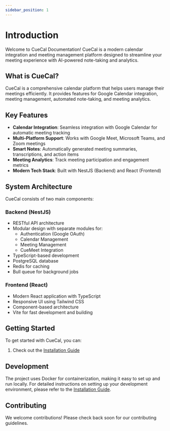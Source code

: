 ```yaml
---
sidebar_position: 1
---
```


# Introduction

Welcome to CueCal Documentation! CueCal is a modern calendar integration and meeting management platform designed to streamline your meeting experience with AI-powered note-taking and analytics.

## What is CueCal?

CueCal is a comprehensive calendar platform that helps users manage their meetings efficiently. It provides features for Google Calendar integration, meeting management, automated note-taking, and meeting analytics.

## Key Features

- **Calendar Integration**: Seamless integration with Google Calendar for automatic meeting tracking
- **Multi-Platform Support**: Works with Google Meet, Microsoft Teams, and Zoom meetings
- **Smart Notes**: Automatically generated meeting summaries, transcriptions, and action items
- **Meeting Analytics**: Track meeting participation and engagement metrics
- **Modern Tech Stack**: Built with NestJS (Backend) and React (Frontend)

## System Architecture

CueCal consists of two main components:

### Backend (NestJS)
- RESTful API architecture
- Modular design with separate modules for:
  - Authentication (Google OAuth)
  - Calendar Management
  - Meeting Management
  - CueMeet Integration
- TypeScript-based development
- PostgreSQL database
- Redis for caching
- Bull queue for background jobs

### Frontend (React)
- Modern React application with TypeScript
- Responsive UI using Tailwind CSS
- Component-based architecture
- Vite for fast development and building

## Getting Started

To get started with CueCal, you can:

1. Check out the [Installation Guide](./tutorial-basics/installation)

## Development

The project uses Docker for containerization, making it easy to set up and run locally. For detailed instructions on setting up your development environment, please refer to the [Installation Guide](./tutorial-basics/installation).

## Contributing

We welcome contributions! Please check back soon for our contributing guidelines.
